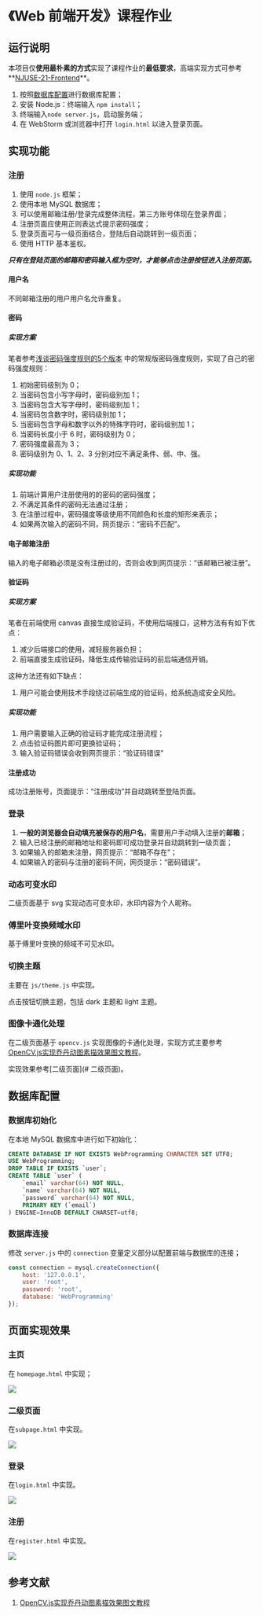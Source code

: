 # 《Web 前端开发》课程作业

## 运行说明

本项目仅**使用最朴素的方式**实现了课程作业的**最低要求**，高端实现方式可参考**[NJUSE-21-Frontend](https://github.com/YDJSIR-NJU/NJUSE-21-Frontend)**。

1. 按照[数据库配置](#数据库配置)进行数据库配置；
2. 安装 Node.js：终端输入 `npm install`；
3. 终端输入`node server.js`，启动服务端；
4. 在 WebStorm 或浏览器中打开 `login.html` 以进入登录页面。

## 实现功能

### 注册

1. 使用 `node.js` 框架；
2. 使用本地 MySQL 数据库；
3. 可以使用邮箱注册/登录完成整体流程，第三方账号体现在登录界面；
4. 注册页面应使用正则表达式提示密码强度；
5. 登录页面可与一级页面结合，登陆后自动跳转到一级页面；
6. 使用 HTTP 基本鉴权。

***只有在登陆页面的邮箱和密码输入框为空时，才能够点击注册按钮进入注册页面。***

#### 用户名

不同邮箱注册的用户用户名允许重复。

#### 密码

##### 实现方案

笔者参考[浅谈密码强度规则的5个版本](https://www.woshipm.com/pd/595757.html) 中的常规版密码强度规则，实现了自己的密码强度规则：

1. 初始密码级别为 0；
2. 当密码包含小写字母时，密码级别加 1；
3. 当密码包含大写字母时，密码级别加 1；
4. 当密码包含数字时，密码级别加 1；
5. 当密码包含字母和数字以外的特殊字符时，密码级别加 1；
6. 当密码长度小于 6 时，密码级别为 0；
7. 密码强度最高为 3；
8. 密码级别为 0、1、2、3 分别对应不满足条件、弱、中、强。

##### 实现功能

1. 前端计算用户注册使用的的密码的密码强度；
2. 不满足其条件的密码无法通过注册；
3. 在注册过程中，密码强度等级使用不同颜色和长度的矩形来表示；
4. 如果两次输入的密码不同，网页提示：“密码不匹配”。

#### 电子邮箱注册

输入的电子邮箱必须是没有注册过的，否则会收到网页提示：“该邮箱已被注册”。

#### 验证码

##### 实现方案

笔者在前端使用 canvas 直接生成验证码，不使用后端接口，这种方法有有如下优点：

1. 减少后端接口的使用，减轻服务器负担；
2. 前端直接生成验证码，降低生成传输验证码的前后端通信开销。

这种方法还有如下缺点：

1. 用户可能会使用技术手段绕过前端生成的验证码，给系统造成安全风险。

##### 实现功能

1. 用户需要输入正确的验证码才能完成注册流程；
2. 点击验证码图片即可更换验证码；
3. 输入验证码错误会收到网页提示：“验证码错误”

#### 注册成功

成功注册账号，页面提示：“注册成功”并自动跳转至登陆页面。

### 登录

1. **一般的浏览器会自动填充被保存的用户名**，需要用户手动填入注册的**邮箱**；
2. 输入已经注册的邮箱地址和密码即可成功登录并自动跳转到一级页面；
3. 如果输入的邮箱未注册，网页提示：“邮箱不存在”；
4. 如果输入的密码与注册的密码不同，网页提示：“密码错误”。

### 动态可变水印

二级页面基于 svg 实现动态可变水印，水印内容为个人昵称。

### 傅里叶变换频域水印

基于傅里叶变换的频域不可见水印。

### 切换主题

主要在 `js/theme.js` 中实现。

点击按钮切换主题，包括 dark 主题和 light 主题。

### 图像卡通化处理

在二级页面基于 `opencv.js` 实现图像的卡通化处理，实现方式主要参考[OpenCV.js实现乔丹动图素描效果图文教程](https://www.jb51.net/article/257984.htm)。 

实现效果参考[二级页面](# 二级页面)。

## 数据库配置

### 数据库初始化

在本地 MySQL 数据库中进行如下初始化：

```sql
CREATE DATABASE IF NOT EXISTS WebProgramming CHARACTER SET UTF8;
USE WebProgramming;
DROP TABLE IF EXISTS `user`;
CREATE TABLE `user` (
	`email` varchar(64) NOT NULL,
	`name` varchar(64) NOT NULL,
	`password` varchar(64) NOT NULL,
	PRIMARY KEY (`email`)
) ENGINE=InnoDB DEFAULT CHARSET=utf8;
```

### 数据库连接

修改 `server.js` 中的 `connection` 变量定义部分以配置前端与数据库的连接；

```js
const connection = mysql.createConnection({
    host: '127.0.0.1',
    user: 'root',
    password: 'root',
    database: 'WebProgramming'
});
```

## 页面实现效果

### 主页

在 `homepage.html` 中实现；

![](README/image-20230118224352809.png)

### 二级页面

在`subpage.html` 中实现。

![](README/image-20230118224417189.png)

### 登录

在`login.html` 中实现。

![](README/image-20230118224514465.png)

### 注册

在`register.html` 中实现。

![](README/image-20230118224703162.png)

## 参考文献

1. [OpenCV.js实现乔丹动图素描效果图文教程](https://www.jb51.net/article/257984.htm) 
